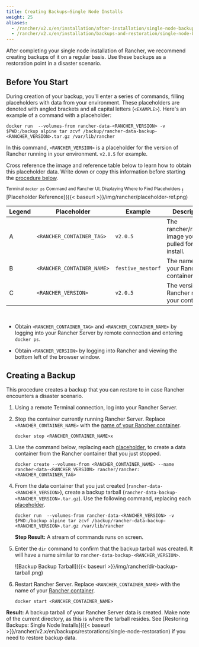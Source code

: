 ```yaml
---
title: Creating Backups—Single Node Installs
weight: 25
aliases:
  - /rancher/v2.x/en/installation/after-installation/single-node-backup-and-restoration/
  - /rancher/v2.x/en/installation/backups-and-restoration/single-node-backup-and-restoration/
---
```


After completing your single node installation of Rancher, we recommend creating backups of it on a regular basis. Use these backups as a restoration point in a disaster scenario.

## Before You Start

During creation of your backup, you'll enter a series of commands, filling placeholders with data from your environment. These placeholders are denoted with angled brackets and all capital letters (`<EXAMPLE>`). Here's an example of a command with a placeholder:

```
docker run  --volumes-from rancher-data-<RANCHER_VERSION> -v $PWD:/backup alpine tar zcvf /backup/rancher-data-backup-<RANCHER_VERSION>.tar.gz /var/lib/rancher
```

In this command, `<RANCHER_VERSION>` is a placeholder for the version of Rancher running in your environment. `v2.0.5` for example.

Cross reference the image and reference table below to learn how to obtain this placeholder data. Write down or copy this information before starting the [procedure below](#creating-a-backup).

<sup>Terminal `docker ps` Command and Rancher UI, Displaying Where to Find Placeholders</sup>
![Placeholder Reference]({{< baseurl >}}/img/rancher/placeholder-ref.png)

| Legend | Placeholder                | Example                    | Description |
| ------ | -------------------------- | -------------------------- | ----------------- | 
| A      | `<RANCHER_CONTAINER_TAG>`  | `v2.0.5`                   | The rancher/rancher image you pulled for initial install.|
| B      | `<RANCHER_CONTAINER_NAME>` | `festive_mestorf`          | The name of your Rancher container.|
| C      | `<RANCHER_VERSION>`        | `v2.0.5`                   | The version of Rancher run in your container. |
<br/>

- Obtain `<RANCHER_CONTAINER_TAG>` and `<RANCHER_CONTAINER_NAME>` by logging into your Rancher Server by remote connection and entering `docker ps`.

- Obtain `<RANCHER_VERSION>` by logging into Rancher and viewing the bottom left of the browser window.


## Creating a Backup

This procedure creates a backup that you can restore to in case Rancher encounters a disaster scenario.


1. Using a remote Terminal connection, log into your Rancher Server.

1. Stop the container currently running Rancher Server. Replace `<RANCHER_CONTAINER_NAME>` with the [name of your Rancher container](#before-you-start).

    ```
    docker stop <RANCHER_CONTAINER_NAME>x
    ```
1. <a id="backup"></a>Use the command below, replacing each [placeholder](#before-you-start), to create a data container from the Rancher container that you just stopped.

    ```
    docker create --volumes-from <RANCHER_CONTAINER_NAME> --name rancher-data-<RANCHER_VERSION> rancher/rancher:<RANCHER_CONTAINER_TAG>
    ```

1. <a id="tarball"></a>From the data container that you just created (`rancher-data-<RANCHER_VERSION>`), create a backup tarball (`rancher-data-backup-<RANCHER_VERSION>.tar.gz`). Use the following command, replacing each [placeholder](#before-you-start).

    ```
    docker run  --volumes-from rancher-data-<RANCHER_VERSION> -v $PWD:/backup alpine tar zcvf /backup/rancher-data-backup-<RANCHER_VERSION>.tar.gz /var/lib/rancher
    ```

    **Step Result:** A stream of commands runs on screen.

1. Enter the `dir` command to confirm that the backup tarball was created. It will have a name similar to `rancher-data-backup-<RANCHER_VERSION>`.

    ![Backup Backup Tarball]({{< baseurl >}}/img/rancher/dir-backup-tarball.png)

1. Restart Rancher Server. Replace `<RANCHER_CONTAINER_NAME>` with the name of your [Rancher container](#before-you-start).

    ```
    docker start <RANCHER_CONTAINER_NAME>
    ```

**Result:** A backup tarball of your Rancher Server data is created. Make note of the current directory, as this is where the tarball resides. See [Restoring Backups: Single Node Installs]({{< baseurl >}}/rancher/v2.x/en/backups/restorations/single-node-restoration) if you need to restore backup data.
